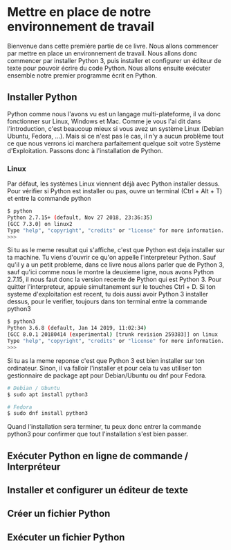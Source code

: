 ﻿# Mettre en place de notre environnement de travail

Bienvenue dans cette première partie de ce livre. Nous allons commencer par mettre en place un environnement de travail. Nous allons donc commencer par installer Python 3, puis installer et configurer un éditeur de texte pour pouvoir écrire du code Python. Nous allons ensuite exécuter ensemble notre premier programme écrit en Python.

## Installer Python

Python comme nous l'avons vu est un langage multi-plateforme, il va donc fonctionner sur Linux, Windows et Mac. Comme je vous l'ai dit dans l'introduction, c'est beaucoup mieux si vous avez un système Linux (Debian Ubuntu, Fedora, ...). Mais si ce n'est pas le cas, il n'y a aucun problème tout ce que nous verrons ici marchera parfaitement quelque soit votre Système d'Exploitation. Passons donc à l'installation de Python.

### Linux

Par défaut, les systèmes Linux viennent déjà avec Python installer dessus. Pour vérifier si Python est installer ou pas, ouvre un terminal (Ctrl + Alt + T) et entre la commande python

```bash
$ python
Python 2.7.15+ (default, Nov 27 2018, 23:36:35)
[GCC 7.3.0] on linux2
Type "help", "copyright", "credits" or "license" for more information.
>>>
```

Si tu as le meme resultat qui s'affiche, c'est que Python est deja installer sur ta machine. Tu viens d'ouvrir ce qu'on appelle l'interpreteur Python.
Sauf qu'il y a un petit probleme, dans ce livre nous allons parler que de Python 3, sauf qu'ici comme nous le montre la deuxieme ligne, nous avons Python 2.7.15, il nous faut donc la version recente de Python qui est Python 3. Pour quitter l'interpreteur, appuie simultanement sur le touches Ctrl + D.
Si ton systeme d'exploitation est recent, tu dois aussi avoir Python 3 installer dessus, pour le verifier, toujours dans ton terminal entre la commande python3

```bash
$ python3
Python 3.6.8 (default, Jan 14 2019, 11:02:34)
[GCC 8.0.1 20180414 (experimental) [trunk revision 259383]] on linux
Type "help", "copyright", "credits" or "license" for more information.
>>>
```

Si tu as la meme reponse c'est que Python 3 est bien installer sur ton ordinateur. Sinon, il va falloir l'installer et pour cela tu vas utiliser ton gestionnaire de package apt pour Debian/Ubuntu ou dnf pour Fedora.

```bash
# Debian / Ubuntu
$ sudo apt install python3

# Fedora
$ sudo dnf install python3
```

Quand l'installation sera terminer, tu peux donc entrer la commande python3 pour confirmer que tout l'installation s'est bien passer.

## Exécuter Python en ligne de commande / Interpréteur

## Installer et configurer un éditeur de texte

## Créer un fichier Python

## Exécuter un fichier Python
